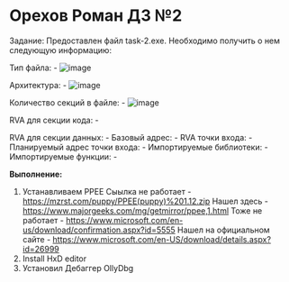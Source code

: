 # Орехов Роман ДЗ №2

Задание:
Предоставлен файл task-2.exe. Необходимо получить о нем следующую информацию:

Тип файла: -
![image](https://github.com/Bravo-47/ib_assembly/assets/52736408/b31188a3-f33d-48a4-932e-3249f4b6e28b)

Архитектура: -
![image](https://github.com/Bravo-47/ib_assembly/assets/52736408/536098f0-a431-453a-a784-ec4ad3246028)

Количество секций в файле: -
![image](https://github.com/Bravo-47/ib_assembly/assets/52736408/50d1d92e-0e59-4082-97c0-0310cc9fb77a)


RVA для секции кода: -


RVA для секции данных: -
Базовый адрес: -
RVA точки входа: -
Планируемый адрес точки входа: -
Импортируемые библиотеки: -
Импортируемые функции: -

**Выполнение:**
1) Устанавливаем PPEE
   Сыылка не работает - https://mzrst.com/puppy/PPEE(puppy)%201.12.zip
   Нашел здесь - https://www.majorgeeks.com/mg/getmirror/ppee,1.html
   Тоже не работает - https://www.microsoft.com/en-us/download/confirmation.aspx?id=5555
   Нашел на официальном сайте - https://www.microsoft.com/en-US/download/details.aspx?id=26999
3) Install HxD editor
4) Установил Дебаггер OllyDbg
